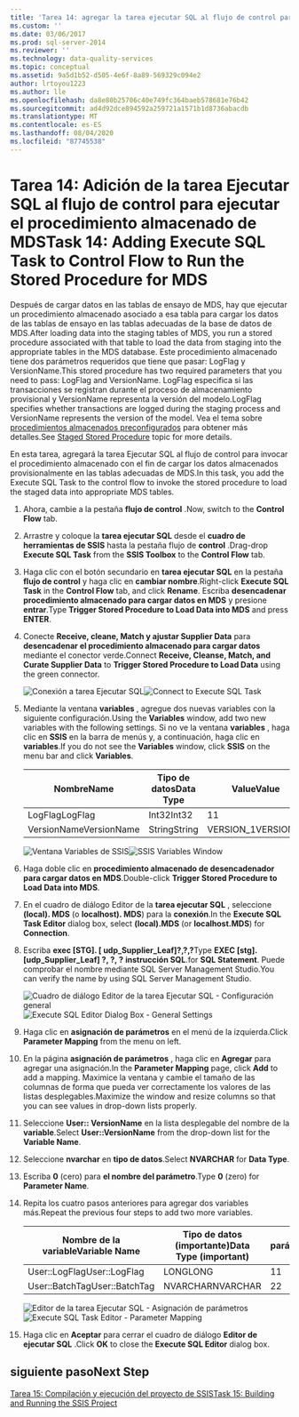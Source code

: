 ```yaml
---
title: 'Tarea 14: agregar la tarea ejecutar SQL al flujo de control para ejecutar el procedimiento almacenado para MDS | Microsoft Docs'
ms.custom: ''
ms.date: 03/06/2017
ms.prod: sql-server-2014
ms.reviewer: ''
ms.technology: data-quality-services
ms.topic: conceptual
ms.assetid: 9a5d1b52-d505-4e6f-8a89-569329c094e2
author: lrtoyou1223
ms.author: lle
ms.openlocfilehash: da8e80b25706c40e749fc364baeb578681e76b42
ms.sourcegitcommit: ad4d92dce894592a259721a1571b1d8736abacdb
ms.translationtype: MT
ms.contentlocale: es-ES
ms.lasthandoff: 08/04/2020
ms.locfileid: "87745538"
---
```

# <a name="task-14-adding-execute-sql-task-to-control-flow-to-run-the-stored-procedure-for-mds"></a><span data-ttu-id="63807-102">Tarea 14: Adición de la tarea Ejecutar SQL al flujo de control para ejecutar el procedimiento almacenado de MDS</span><span class="sxs-lookup"><span data-stu-id="63807-102">Task 14: Adding Execute SQL Task to Control Flow to Run the Stored Procedure for MDS</span></span>
  <span data-ttu-id="63807-103">Después de cargar datos en las tablas de ensayo de MDS, hay que ejecutar un procedimiento almacenado asociado a esa tabla para cargar los datos de las tablas de ensayo en las tablas adecuadas de la base de datos de MDS.</span><span class="sxs-lookup"><span data-stu-id="63807-103">After loading data into the staging tables of MDS, you run a stored procedure associated with that table to load the data from staging into the appropriate tables in the MDS database.</span></span> <span data-ttu-id="63807-104">Este procedimiento almacenado tiene dos parámetros requeridos que tiene que pasar: LogFlag y VersionName.</span><span class="sxs-lookup"><span data-stu-id="63807-104">This stored procedure has two required parameters that you need to pass: LogFlag and VersionName.</span></span> <span data-ttu-id="63807-105">LogFlag especifica si las transacciones se registran durante el proceso de almacenamiento provisional y VersionName representa la versión del modelo.</span><span class="sxs-lookup"><span data-stu-id="63807-105">LogFlag specifies whether transactions are logged during the staging process and VersionName represents the version of the model.</span></span> <span data-ttu-id="63807-106">Vea el tema sobre [procedimientos almacenados preconfigurados](https://msdn.microsoft.com/library/hh231028.aspx) para obtener más detalles.</span><span class="sxs-lookup"><span data-stu-id="63807-106">See [Staged Stored Procedure](https://msdn.microsoft.com/library/hh231028.aspx) topic for more details.</span></span>

 <span data-ttu-id="63807-107">En esta tarea, agregará la tarea Ejecutar SQL al flujo de control para invocar el procedimiento almacenado con el fin de cargar los datos almacenados provisionalmente en las tablas adecuadas de MDS.</span><span class="sxs-lookup"><span data-stu-id="63807-107">In this task, you add the Execute SQL Task to the control flow to invoke the stored procedure to load the staged data into appropriate MDS tables.</span></span>

1.  <span data-ttu-id="63807-108">Ahora, cambie a la pestaña **flujo de control** .</span><span class="sxs-lookup"><span data-stu-id="63807-108">Now, switch to the **Control Flow** tab.</span></span>

2.  <span data-ttu-id="63807-109">Arrastre y coloque la **tarea ejecutar SQL** desde el **cuadro de herramientas de SSIS** hasta la pestaña flujo de **control** .</span><span class="sxs-lookup"><span data-stu-id="63807-109">Drag-drop **Execute SQL Task** from the **SSIS Toolbox** to the **Control Flow** tab.</span></span>

3.  <span data-ttu-id="63807-110">Haga clic con el botón secundario en **tarea ejecutar SQL** en la pestaña **flujo de control** y haga clic en **cambiar nombre**.</span><span class="sxs-lookup"><span data-stu-id="63807-110">Right-click **Execute SQL Task** in the **Control Flow** tab, and click **Rename**.</span></span> <span data-ttu-id="63807-111">Escriba **desencadenar procedimiento almacenado para cargar datos en MDS** y presione **entrar**.</span><span class="sxs-lookup"><span data-stu-id="63807-111">Type **Trigger Stored Procedure to Load Data into MDS** and press **ENTER**.</span></span>

4.  <span data-ttu-id="63807-112">Conecte **Receive, cleane, Match y ajustar Supplier Data** para **desencadenar el procedimiento almacenado para cargar datos** mediante el conector verde.</span><span class="sxs-lookup"><span data-stu-id="63807-112">Connect **Receive, Cleanse, Match, and Curate Supplier Data** to **Trigger Stored Procedure to Load Data** using the green connector.</span></span>

     <span data-ttu-id="63807-113">![Conexión a tarea Ejecutar SQL](../../2014/tutorials/media/et-addingesqltasktocftorunthespformds-01.jpg "Conexión a tarea Ejecutar SQL")</span><span class="sxs-lookup"><span data-stu-id="63807-113">![Connect to Execute SQL Task](../../2014/tutorials/media/et-addingesqltasktocftorunthespformds-01.jpg "Connect to Execute SQL Task")</span></span>

5.  <span data-ttu-id="63807-114">Mediante la ventana **variables** , agregue dos nuevas variables con la siguiente configuración.</span><span class="sxs-lookup"><span data-stu-id="63807-114">Using the **Variables** window, add two new variables with the following settings.</span></span> <span data-ttu-id="63807-115">Si no ve la ventana **variables** , haga clic en **SSIS** en la barra de menús y, a continuación, haga clic en **variables**.</span><span class="sxs-lookup"><span data-stu-id="63807-115">If you do not see the **Variables** window, click **SSIS** on the menu bar and click **Variables**.</span></span>

    |<span data-ttu-id="63807-116">Nombre</span><span class="sxs-lookup"><span data-stu-id="63807-116">Name</span></span>|<span data-ttu-id="63807-117">Tipo de datos</span><span class="sxs-lookup"><span data-stu-id="63807-117">Data Type</span></span>|<span data-ttu-id="63807-118">Value</span><span class="sxs-lookup"><span data-stu-id="63807-118">Value</span></span>|
    |----------|---------------|-----------|
    |<span data-ttu-id="63807-119">LogFlag</span><span class="sxs-lookup"><span data-stu-id="63807-119">LogFlag</span></span>|<span data-ttu-id="63807-120">Int32</span><span class="sxs-lookup"><span data-stu-id="63807-120">Int32</span></span>|<span data-ttu-id="63807-121">1</span><span class="sxs-lookup"><span data-stu-id="63807-121">1</span></span>|
    |<span data-ttu-id="63807-122">VersionName</span><span class="sxs-lookup"><span data-stu-id="63807-122">VersionName</span></span>|<span data-ttu-id="63807-123">String</span><span class="sxs-lookup"><span data-stu-id="63807-123">String</span></span>|<span data-ttu-id="63807-124">VERSION_1</span><span class="sxs-lookup"><span data-stu-id="63807-124">VERSION_1</span></span>|

     <span data-ttu-id="63807-125">![Ventana Variables de SSIS](../../2014/tutorials/media/et-addingesqltasktocftorunthespformds-02.jpg "Ventana Variables de SSIS")</span><span class="sxs-lookup"><span data-stu-id="63807-125">![SSIS Variables Window](../../2014/tutorials/media/et-addingesqltasktocftorunthespformds-02.jpg "SSIS Variables Window")</span></span>

6.  <span data-ttu-id="63807-126">Haga doble clic en **procedimiento almacenado de desencadenador para cargar datos en MDS**.</span><span class="sxs-lookup"><span data-stu-id="63807-126">Double-click **Trigger Stored Procedure to Load Data into MDS**.</span></span>

7.  <span data-ttu-id="63807-127">En el cuadro de diálogo Editor de la **tarea ejecutar SQL** , seleccione **(local). MDS** (o **localhost). MDS**) para la **conexión**.</span><span class="sxs-lookup"><span data-stu-id="63807-127">In the **Execute SQL Task Editor** dialog box, select **(local).MDS** (or **localhost.MDS**) for **Connection**.</span></span>

8.  <span data-ttu-id="63807-128">Escriba **exec [STG]. [ udp_Supplier_Leaf]?,?,?**</span><span class="sxs-lookup"><span data-stu-id="63807-128">Type **EXEC [stg].[udp_Supplier_Leaf] ?, ?, ?**</span></span> <span data-ttu-id="63807-129">**instrucción SQL**.</span><span class="sxs-lookup"><span data-stu-id="63807-129">for **SQL Statement**.</span></span> <span data-ttu-id="63807-130">Puede comprobar el nombre mediante SQL Server Management Studio.</span><span class="sxs-lookup"><span data-stu-id="63807-130">You can verify the name by using SQL Server Management Studio.</span></span>

     <span data-ttu-id="63807-131">![Cuadro de diálogo Editor de la tarea Ejecutar SQL - Configuración general](../../2014/tutorials/media/et-addingesqltasktocftorunthespformds-03.jpg "Cuadro de diálogo Editor de la tarea Ejecutar SQL - Configuración general")</span><span class="sxs-lookup"><span data-stu-id="63807-131">![Execute SQL Editor Dialog Box - General Settings](../../2014/tutorials/media/et-addingesqltasktocftorunthespformds-03.jpg "Execute SQL Editor Dialog Box - General Settings")</span></span>

9. <span data-ttu-id="63807-132">Haga clic en **asignación de parámetros** en el menú de la izquierda.</span><span class="sxs-lookup"><span data-stu-id="63807-132">Click **Parameter Mapping** from the menu on left.</span></span>

10. <span data-ttu-id="63807-133">En la página **asignación de parámetros** , haga clic en **Agregar** para agregar una asignación.</span><span class="sxs-lookup"><span data-stu-id="63807-133">In the **Parameter Mapping** page, click **Add** to add a mapping.</span></span> <span data-ttu-id="63807-134">Maximice la ventana y cambie el tamaño de las columnas de forma que pueda ver correctamente los valores de las listas desplegables.</span><span class="sxs-lookup"><span data-stu-id="63807-134">Maximize the window and resize columns so that you can see values in drop-down lists properly.</span></span>

11. <span data-ttu-id="63807-135">Seleccione **User:: VersionName** en la lista desplegable del nombre de la **variable**.</span><span class="sxs-lookup"><span data-stu-id="63807-135">Select **User::VersionName** from the drop-down list for the **Variable Name**.</span></span>

12. <span data-ttu-id="63807-136">Seleccione **nvarchar** en **tipo de datos**.</span><span class="sxs-lookup"><span data-stu-id="63807-136">Select **NVARCHAR** for **Data Type**.</span></span>

13. <span data-ttu-id="63807-137">Escriba **0** (cero) para **el nombre del parámetro**.</span><span class="sxs-lookup"><span data-stu-id="63807-137">Type **0** (zero) for **Parameter Name**.</span></span>

14. <span data-ttu-id="63807-138">Repita los cuatro pasos anteriores para agregar dos variables más.</span><span class="sxs-lookup"><span data-stu-id="63807-138">Repeat the previous four steps to add two more variables.</span></span>

    |<span data-ttu-id="63807-139">Nombre de la variable</span><span class="sxs-lookup"><span data-stu-id="63807-139">Variable Name</span></span>|<span data-ttu-id="63807-140">Tipo de datos (importante)</span><span class="sxs-lookup"><span data-stu-id="63807-140">Data Type (important)</span></span>|<span data-ttu-id="63807-141">Nombre de parámetro</span><span class="sxs-lookup"><span data-stu-id="63807-141">Parameter Name</span></span>|
    |-------------------|-----------------------------|--------------------|
    |<span data-ttu-id="63807-142">User::LogFlag</span><span class="sxs-lookup"><span data-stu-id="63807-142">User::LogFlag</span></span>|<span data-ttu-id="63807-143">LONG</span><span class="sxs-lookup"><span data-stu-id="63807-143">LONG</span></span>|<span data-ttu-id="63807-144">1</span><span class="sxs-lookup"><span data-stu-id="63807-144">1</span></span>|
    |<span data-ttu-id="63807-145">User::BatchTag</span><span class="sxs-lookup"><span data-stu-id="63807-145">User::BatchTag</span></span>|<span data-ttu-id="63807-146">NVARCHAR</span><span class="sxs-lookup"><span data-stu-id="63807-146">NVARCHAR</span></span>|<span data-ttu-id="63807-147">2</span><span class="sxs-lookup"><span data-stu-id="63807-147">2</span></span>|

     <span data-ttu-id="63807-148">![Editor de la tarea Ejecutar SQL - Asignación de parámetros](../../2014/tutorials/media/et-addingesqltasktocftorunthespformds-04.jpg "Editor de la tarea Ejecutar SQL - Asignación de parámetros")</span><span class="sxs-lookup"><span data-stu-id="63807-148">![Execute SQL Task Editor - Parameter Mapping](../../2014/tutorials/media/et-addingesqltasktocftorunthespformds-04.jpg "Execute SQL Task Editor - Parameter Mapping")</span></span>

15. <span data-ttu-id="63807-149">Haga clic en **Aceptar** para cerrar el cuadro de diálogo **Editor de ejecutar SQL** .</span><span class="sxs-lookup"><span data-stu-id="63807-149">Click **OK** to close the **Execute SQL Editor** dialog box.</span></span>

## <a name="next-step"></a><span data-ttu-id="63807-150">siguiente paso</span><span class="sxs-lookup"><span data-stu-id="63807-150">Next Step</span></span>
 [<span data-ttu-id="63807-151">Tarea 15: Compilación y ejecución del proyecto de SSIS</span><span class="sxs-lookup"><span data-stu-id="63807-151">Task 15: Building and Running the SSIS Project</span></span>](../../2014/tutorials/task-15-building-and-running-the-ssis-project.md)


